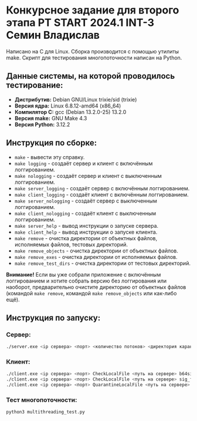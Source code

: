 # Конкурсное задание для второго этапа PT START 2024.1 INT-3 Семин Владислав

Написано на C для Linux. Сборка производится с помощью утилиты make. Скрипт для тестирования многопоточности написан на Python.

## Данные системы, на которой проводилось тестирование:
- **Дистрибутив:** Debian GNU/Linux trixie/sid (trixie)
- **Версия ядра:** Linux 6.8.12-amd64 (x86_64)
- **Компилятор C:** gcc (Debian 13.2.0-25) 13.2.0
- **Версия make:** GNU Make 4.3
- **Версия Python:** 3.12.2

## Инструкция по сборке:

- `make` - вывести эту справку.
- `make logging` - создаёт сервер и клиент с включённым логгированием.
- `make nologging` - создаёт сервер и клиент с выключенным логгированием.
- `make server_logging` - создаёт сервер с включённым логгированием.
- `make client_logging` - создаёт клиент с включённым логгированием.
- `make server_nologging` - создаёт сервер с выключенным логгированием.
- `make client_nologging` - создаёт клиент с выключенным логгированием.
- `make server_help` - вывод инструкции о запуске сервера.
- `make client_help` - вывод инструкции о запуске клиента.
- `make remove` - очистка директории от объектных файлов, исполняемых файлов, тестовых директорий.
- `make remove_objects` - очистка директории от объектных файлов.
- `make remove_exes` - очистка директории от исполняемых файлов.
- `make remove_test_dirs` - очистка директории от тестовых директорий.

**Внимание!** Если вы уже собрали приложение с включённым логгированием и хотите собрать версию без логгирования или наоборот, предварительно очистите директорию от объектных файлов (командой `make remove`, командой `make remove_objects` или как-либо ещё).

## Инструкция по запуску:

### Сервер:
```sh
./server.exe <ip сервера> <порт> <количество потоков> <директория карантина>
```

### Клиент:
```sh
./client.exe <ip сервера> <порт> CheckLocalFile <путь на сервере> b64sig <сигнатура в base64>
./client.exe <ip сервера> <порт> CheckLocalFile <путь на сервере> sig_file <файл с сигнатурой>
./client.exe <ip сервера> <порт> QuarantineLocalFile <путь на сервере>
```

### Тест многопоточности:
```sh
python3 multithreading_test.py
```


